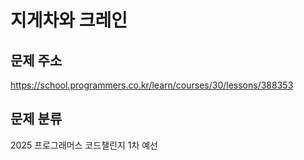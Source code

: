 # 지게차와 크레인

## 문제 주소
https://school.programmers.co.kr/learn/courses/30/lessons/388353

## 문제 분류
2025 프로그래머스 코드챌린지 1차 예선



